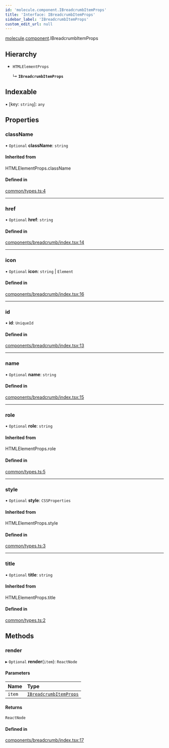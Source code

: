 ```yaml
---
id: 'molecule.component.IBreadcrumbItemProps'
title: 'Interface: IBreadcrumbItemProps'
sidebar_label: 'IBreadcrumbItemProps'
custom_edit_url: null
---
```


[molecule](../namespaces/molecule).[component](../namespaces/molecule.component).IBreadcrumbItemProps

## Hierarchy

-   `HTMLElementProps`

    ↳ **`IBreadcrumbItemProps`**

## Indexable

▪ [key: `string`]: `any`

## Properties

### className

• `Optional` **className**: `string`

#### Inherited from

HTMLElementProps.className

#### Defined in

[common/types.ts:4](https://github.com/DTStack/molecule/blob/ff1a27ef/src/common/types.ts#L4)

---

### href

• `Optional` **href**: `string`

#### Defined in

[components/breadcrumb/index.tsx:14](https://github.com/DTStack/molecule/blob/ff1a27ef/src/components/breadcrumb/index.tsx#L14)

---

### icon

• `Optional` **icon**: `string` \| `Element`

#### Defined in

[components/breadcrumb/index.tsx:16](https://github.com/DTStack/molecule/blob/ff1a27ef/src/components/breadcrumb/index.tsx#L16)

---

### id

• **id**: `UniqueId`

#### Defined in

[components/breadcrumb/index.tsx:13](https://github.com/DTStack/molecule/blob/ff1a27ef/src/components/breadcrumb/index.tsx#L13)

---

### name

• `Optional` **name**: `string`

#### Defined in

[components/breadcrumb/index.tsx:15](https://github.com/DTStack/molecule/blob/ff1a27ef/src/components/breadcrumb/index.tsx#L15)

---

### role

• `Optional` **role**: `string`

#### Inherited from

HTMLElementProps.role

#### Defined in

[common/types.ts:5](https://github.com/DTStack/molecule/blob/ff1a27ef/src/common/types.ts#L5)

---

### style

• `Optional` **style**: `CSSProperties`

#### Inherited from

HTMLElementProps.style

#### Defined in

[common/types.ts:3](https://github.com/DTStack/molecule/blob/ff1a27ef/src/common/types.ts#L3)

---

### title

• `Optional` **title**: `string`

#### Inherited from

HTMLElementProps.title

#### Defined in

[common/types.ts:2](https://github.com/DTStack/molecule/blob/ff1a27ef/src/common/types.ts#L2)

## Methods

### render

▸ `Optional` **render**(`item`): `ReactNode`

#### Parameters

| Name   | Type                                                              |
| :----- | :---------------------------------------------------------------- |
| `item` | [`IBreadcrumbItemProps`](molecule.component.IBreadcrumbItemProps) |

#### Returns

`ReactNode`

#### Defined in

[components/breadcrumb/index.tsx:17](https://github.com/DTStack/molecule/blob/ff1a27ef/src/components/breadcrumb/index.tsx#L17)
